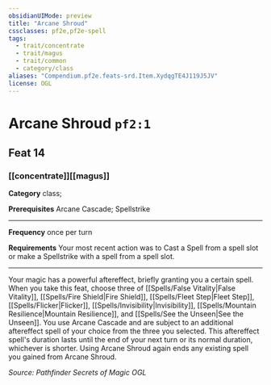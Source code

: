 ```yaml
---
obsidianUIMode: preview
title: "Arcane Shroud"
cssclasses: pf2e,pf2e-spell
tags:
  - trait/concentrate
  - trait/magus
  - trait/common
  - category/class
aliases: "Compendium.pf2e.feats-srd.Item.XydqgTE4J119J5JV"
license: OGL
---
```

# Arcane Shroud `pf2:1`
## Feat 14
### [[concentrate]][[magus]]

**Category** class; 



**Prerequisites** Arcane Cascade; Spellstrike
* * *
**Frequency** once per turn

**Requirements** Your most recent action was to Cast a Spell from a spell slot or make a Spellstrike with a spell from a spell slot.

* * *

Your magic has a powerful aftereffect, briefly granting you a certain spell. When you take this feat, choose three of [[Spells/False Vitality|False Vitality]], [[Spells/Fire Shield|Fire Shield]], [[Spells/Fleet Step|Fleet Step]], [[Spells/Flicker|Flicker]], [[Spells/Invisibility|Invisibility]], [[Spells/Mountain Resilience|Mountain Resilience]], and [[Spells/See the Unseen|See the Unseen]]. You use Arcane Cascade and are subject to an additional aftereffect spell of your choice from the three you selected. This aftereffect spell's duration lasts until the end of your next turn or its normal duration, whichever is shorter. Using Arcane Shroud again ends any existing spell you gained from Arcane Shroud.

*Source: Pathfinder Secrets of Magic*
*OGL*